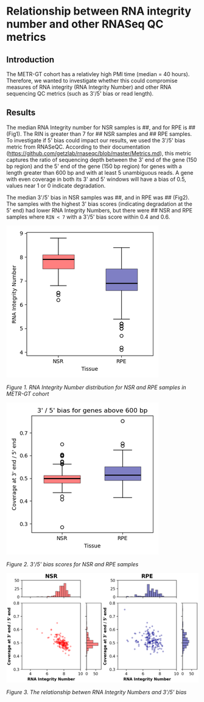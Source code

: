 # Relationship between RNA integrity number and other RNASeq QC metrics

## Introduction

The METR-GT cohort has a relativley high PMI time (median = 40 hours). Therefore, we wanted to investigate whether this could compromise measures of RNA integrity (RNA Integrity Number) and other RNA sequencing QC metrics (such as 3'/5' bias or read length).

## Results

The median RNA Integrity number for NSR samples is ##, and for RPE is ## (Fig1). The RIN is greater than 7 for ## NSR samples and ## RPE samples.
To investigate if 5' bias could impact our results, we used the 3'/5' bias metric from RNASeQC. According to their documentation (https://github.com/getzlab/rnaseqc/blob/master/Metrics.md), this metric captures the ratio of sequencing depth between the 3' end of the gene (150 bp region) and the 5' end of the gene (150 bp region) for genes with a length greater than 600 bp and with at least 5 unambiguous reads.
A gene with even coverage in both its 3' and 5' windows will have a bias of 0.5, values near 1 or 0 indicate degradation.

The median 3'/5' bias in NSR samples was ##, and in RPE was ## (Fig2). The samples with the highest 3' bias scores (indicating degradation at the 5' end) had lower RNA Integrity Numbers, but there were ## NSR and RPE samples where `RIN < 7` with a 3'/5' bias score within 0.4 and 0.6.

<a name="fig1"></a>

![Fig 1](images/RIN_boxplot.png)

*Figure 1. RNA Integrity Number distribution for NSR and RPE samples in METR-GT cohort*


<a name="fig2"></a>

![Fig 2](images/boxplot_3prime_bias.png)

*Figure 2. 3'/5' bias scores for NSR and RPE samples*


<a name="fig3"></a>

![Fig3](images/RIN_vs_3prime_bias.png)

*Figure 3. The relationship betwen RNA Integrity Numbers and 3'/5' bias*


